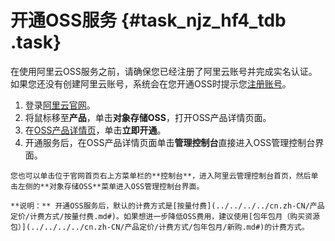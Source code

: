 # 开通OSS服务 {#task_njz_hf4_tdb .task}

在使用阿里云OSS服务之前，请确保您已经注册了阿里云账号并完成实名认证。如果您还没有创建阿里云账号，系统会在您开通OSS时提示您[注册账号](https://account.aliyun.com/register/register.htm?spm=a2c45.11132027.495613.5.57577fec5LicwM)。

1.   登录[阿里云官网](https://www.aliyun.com)。 
2.  将鼠标移至**产品**，单击**对象存储OSS**，打开OSS产品详情页面。 
3.  在[OSS产品详情页](https://www.aliyun.com/product/oss)，单击**立即开通**。 
4.   开通服务后，在OSS产品详情页面单击**管理控制台**直接进入OSS管理控制台界面。 

    您也可以单击位于官网首页右上方菜单栏的**控制台**，进入阿里云管理控制台首页，然后单击左侧的**对象存储OSS**菜单进入OSS管理控制台界面。

    **说明：** 开通OSS服务后，默认的计费方式是[按量付费](../../../../cn.zh-CN/产品定价/计费方式/按量付费.md#)。如果想进一步降低OSS费用，建议使用[包年包月（购买资源包）](../../../../cn.zh-CN/产品定价/计费方式/包年包月/新购.md#)的计费方式。


